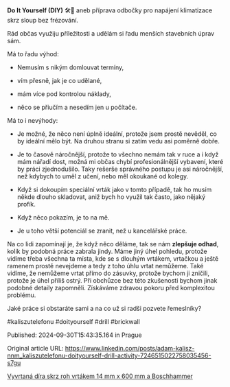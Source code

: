 **Do It Yourself (DIY)** 🛠️🔌 aneb příprava odbočky pro napájení klimatizace skrz sloup bez frézování.


Rád občas využiju příležitosti a udělám si řadu menších stavebních úprav sám.


Má to řadu výhod:

  + Nemusím s nikým domlouvat termíny,

  + vím přesně, jak je co udělané,

  + mám více pod kontrolou náklady,

  + něco se přiučím a nesedím jen u počítače.


Má to i nevýhody:

  - Je možné, že něco není úplně ideální, protože jsem prostě nevěděl, co by ideální mělo být. Na druhou stranu si zatím vedu asi poměrně dobře.

  - Je to časově náročnější, protože to všechno nemám tak v ruce a i když mám nářadí dost, možná mi občas chybí profesionálnější vybavení, které by práci zjednodušilo. Taky rešerše správného postupu je asi náročnější, než kdybych to uměl z učení, nebo měl okoukané od kolegy.

  - Když si dokoupím speciální vrták jako v tomto případě, tak ho musím někde dlouho skladovat, aniž bych ho využil tak často, jako nějaký profík.

  - Když něco pokazím, je to na mě.

  - Je u toho větší potenciál se zranit, než u kancelářské práce.


Na co lidi zapomínají je, že když něco děláme, tak se nám **zlepšuje odhad**, kolik by podobná práce zabrala jindy. Máme jiný úhel pohledu, protože vidíme třeba všechna ta místa, kde se s dlouhým vrtákem, vrtačkou a ještě ramenem prostě nevejdeme a tedy z toho úhlu vrtat nemůžeme. Také vidíme, že nemůžeme vrtat přímo do zásuvky, protože bychom ji zničili, protože je úhel příliš ostrý. Při obchůzce bez této zkušenosti bychom jinak podobné detaily zapomněli. Získáváme zdravou pokoru před komplexitou problému.


Jaké práce si obstaráte sami a na co už si radši pozvete řemeslníky?


#kaliszutelefonu #doityourself #drill #brickwall


Published: 2024-09-30T15:43:35.164 in Prague

Original article URL: https://www.linkedin.com/posts/adam-kalisz-nnm_kaliszutelefonu-doityourself-drill-activity-7246515022758035456-s7gu

[Vyvrtaná díra skrz roh vrtákem 14 mm x 600 mm a Boschhammer](./media/vrtani.jpg)
